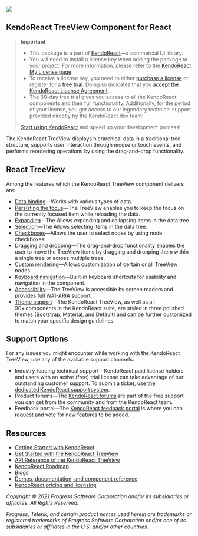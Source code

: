<a href="https://www.telerik.com/kendo-react-ui/?utm_medium=referral&utm_source=npm&utm_campaign=kendo-ui-react-trial-npm-treeview&utm_content=banner" target="_blank">
<img src="https://www.telerik.com/kendo-react-ui/npm-banner.svg">
</a>

## KendoReact TreeView Component for React

> **Important**
> * This package is а part of [KendoReact](https://www.telerik.com/kendo-react-ui/?utm_medium=referral&utm_source=npm&utm_campaign=kendo-ui-react-trial-npm-treeview)&mdash;a commercial UI library.
> * You will need to install a license key when adding the package to your project. For more information, please refer to the [KendoReact My License page](https://www.telerik.com/kendo-react-ui/my-license/?utm_medium=referral&utm_source=npm&utm_campaign=kendo-ui-react-trial-npm-treeview).
> * To receive a license key, you need to either [purchase a license](https://www.telerik.com/kendo-react-ui/pricing/?utm_medium=referral&utm_source=npm&utm_campaign=kendo-ui-react-trial-npm-treeview) or register for a [free trial](https://www.telerik.com/download-login-v2-kendo-react-ui?utm_medium=referral&utm_source=npm&utm_campaign=kendo-ui-react-trial-npm-treeview). Doing so indicates that you [accept the KendoReact License Agreement](https://www.telerik.com/purchase/license-agreement/progress-kendoreact?utm_medium=referral&utm_source=npm&utm_campaign=kendo-ui-react-trial-npm-treeview).
> * The 30-day free trial gives you access to all the KendoReact components and their full functionality. Additionally, for the period of your license, you get access to our legendary technical support provided directly by the KendoReact dev team!
>
> [Start using KendoReact](https://www.telerik.com/download-login-v2-kendo-react-ui?utm_medium=referral&utm_source=npm&utm_campaign=kendo-ui-react-trial-npm-treeview) and speed up your development process!

The KendoReact TreeView displays hierarchical data in a traditional tree structure, supports user interaction through mouse or touch events, and performs reordering operations by using the drag-and-drop functionality.

## React TreeView

Among the features which the KendoReact TreeView component delivers are:

* [Data binding](https://www.telerik.com/kendo-react-ui/components/treeview/data-binding/?utm_medium=referral&utm_source=npm&utm_campaign=kendo-ui-react-trial-npm-treeview)&mdash;Works with various types of data.
* [Persisting the focus](https://www.telerik.com/kendo-react-ui/components/treeview/data-reload/?utm_medium=referral&utm_source=npm&utm_campaign=kendo-ui-react-trial-npm-treeview)&mdash;The TreeView enables you to keep the focus on the currently focused item while reloading the data.
* [Expanding](https://www.telerik.com/kendo-react-ui/components/treeview/expansion/?utm_medium=referral&utm_source=npm&utm_campaign=kendo-ui-react-trial-npm-treeview)&mdash;The Allows expanding and collapsing items in the data tree.
* [Selection](https://www.telerik.com/kendo-react-ui/components/treeview/selection/?utm_medium=referral&utm_source=npm&utm_campaign=kendo-ui-react-trial-npm-treeview)&mdash;The Allows selecting items in the data tree.
* [Checkboxes](https://www.telerik.com/kendo-react-ui/components/treeview/checkboxes/?utm_medium=referral&utm_source=npm&utm_campaign=kendo-ui-react-trial-npm-treeview)&mdash;Allows the user to select nodes by using node checkboxes.
* [Dragging and dropping](https://www.telerik.com/kendo-react-ui/components/treeview/drag-drop/?utm_medium=referral&utm_source=npm&utm_campaign=kendo-ui-react-trial-npm-treeview)&mdash;The drag-and-drop functionality enables the user to move the TreeView items by dragging and dropping them within a single tree or across multiple trees.
* [Custom rendering](https://www.telerik.com/kendo-react-ui/components/treeview/custom-rendering/?utm_medium=referral&utm_source=npm&utm_campaign=kendo-ui-react-trial-npm-treeview)&mdash;Allows customization of certain or all TreeView nodes.
* [Keyboard navigation](https://www.telerik.com/kendo-react-ui/components/treeview/keyboard-navigation/?utm_medium=referral&utm_source=npm&utm_campaign=kendo-ui-react-trial-npm-treeview)&mdash;Built-in keyboard shortcuts for usability and navigation in the component.
* [Accessibility](https://www.telerik.com/kendo-react-ui/components/treeview/accessibility/?utm_medium=referral&utm_source=npm&utm_campaign=kendo-ui-react-trial-npm-treeview)&mdash;The TreeView is accessible by screen readers and provides full WAI-ARIA support.
* [Theme support](https://www.telerik.com/kendo-react-ui/components/styling/?utm_medium=referral&utm_source=npm&utm_campaign=kendo-ui-react-trial-npm-treeview)&mdash;The KendoReact TreeView, as well as all 90+ components in the KendoReact suite, are styled in three polished themes (Bootstrap, Material, and Default) and can be further customized to match your specific design guidelines.

## Support Options

For any issues you might encounter while working with the KendoReact TreeView, use any of the available support channels:

* Industry-leading technical support&mdash;KendoReact paid license holders and users with an active (free) trial license can take advantage of our outstanding customer support. To submit a ticket, use [the dedicated KendoReact support system](https://www.telerik.com/account/support-tickets?utm_medium=referral&utm_source=npm&utm_campaign=kendo-ui-react-trial-npm-treeview).
* Product forums&mdash;The [KendoReact forums](https://www.telerik.com/forums/kendo-ui-react?utm_medium=referral&utm_source=npm&utm_campaign=kendo-ui-react-trial-npm-treeview) are part of the free support you can get from the community and from the KendoReact team.
* Feedback portal&mdash;The [KendoReact feedback portal](https://feedback.telerik.com/kendo-react-ui?utm_medium=referral&utm_source=npm&utm_campaign=kendo-ui-react-trial-npm-treeview) is where you can request and vote for new features to be added.

## Resources

* [Getting Started with KendoReact](https://www.telerik.com/kendo-react-ui/getting-started/?utm_medium=referral&utm_source=npm&utm_campaign=kendo-ui-react-trial-npm-treeview)
* [Get Started with the KendoReact TreeView](https://www.telerik.com/kendo-react-ui/components/treeview/?utm_medium=referral&utm_source=npm&utm_campaign=kendo-ui-react-trial-npm-treeview)
* [API Reference of the KendoReact TreeView](https://www.telerik.com/kendo-react-ui/components/treeview/api/TreeViewProps/?utm_medium=referral&utm_source=npm&utm_campaign=kendo-ui-react-trial-npm-treeview)
* [KendoReact Roadmap](https://www.telerik.com/kendo-react-ui/roadmap/?utm_medium=referral&utm_source=npm&utm_campaign=kendo-ui-react-trial-npm-treeview)
* [Blogs](https://www.telerik.com/blogs/tag/kendoreact?utm_medium=referral&utm_source=npm&utm_campaign=kendo-ui-react-trial-npm-treeview)
* [Demos, documentation, and component reference](https://www.telerik.com/kendo-react-ui/components/?utm_medium=referral&utm_source=npm&utm_campaign=kendo-ui-react-trial-npm-treeview)
* [KendoReact pricing and licensing](https://www.telerik.com/kendo-react-ui/pricing/?utm_medium=referral&utm_source=npm&utm_campaign=kendo-ui-react-trial-npm-treeview)

*Copyright © 2021 Progress Software Corporation and/or its subsidiaries or affiliates. All Rights Reserved.*

*Progress, Telerik, and certain product names used herein are trademarks or registered trademarks of Progress Software Corporation and/or one of its subsidiaries or affiliates in the U.S. and/or other countries.*
